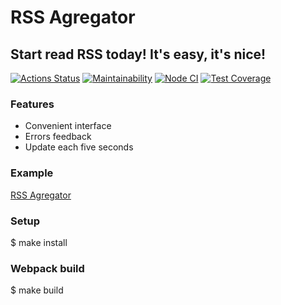 # RSS Agregator

## Start read RSS today! It's easy, it's nice!

[![Actions Status](https://github.com/poludnev/frontend-project-lvl3/workflows/hexlet-check/badge.svg)](https://github.com/poludnev/frontend-project-lvl3/actions)
[![Maintainability](https://api.codeclimate.com/v1/badges/8a214023652c7c151e7a/maintainability)](https://codeclimate.com/github/poludnev/frontend-project-lvl3/maintainability)
[![Node CI](https://github.com/poludnev/frontend-project-lvl3/actions/workflows/node.js.yml/badge.svg)](https://github.com/poludnev/frontend-project-lvl3/actions/workflows/node.js.yml)
[![Test Coverage](https://api.codeclimate.com/v1/badges/8a214023652c7c151e7a/test_coverage)](https://codeclimate.com/github/poludnev/frontend-project-lvl3/test_coverage)


### Features

- Convenient interface
- Errors feedback
- Update each five seconds

### Example

[RSS Agregator](https://frontend-project-lvl3-smoky.vercel.app/)

### Setup

$ make install

### Webpack build

$ make build
